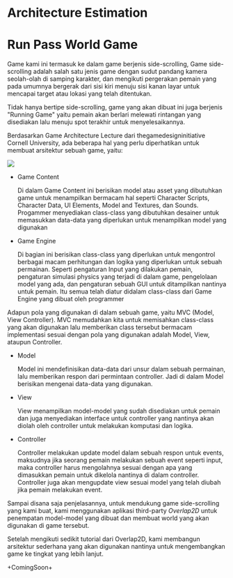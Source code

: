 # Architecture Estimation
# Run Pass World Game

Game kami ini termasuk ke dalam game berjenis side-scrolling, Game side-scrolling adalah salah satu jenis game dengan sudut pandang kamera seolah-olah di samping karakter, dan mengikuti pergerakan pemain yang pada umumnya bergerak dari sisi kiri menuju sisi kanan layar untuk mencapai target atau lokasi yang telah ditentukan.

Tidak hanya bertipe side-scrolling, game yang akan dibuat ini juga berjenis "Running Game" yaitu pemain akan berlari melewati rintangan yang disediakan lalu menuju spot terakhir untuk menyelesaikannya.

Berdasarkan Game Architecture Lecture dari thegamedesigninitiative Cornell University, ada beberapa hal yang perlu diperhatikan untuk membuat arsitektur sebuah game, yaitu:

<img align="middle" src="https://user-images.githubusercontent.com/30854454/31384038-775eda76-ade7-11e7-9664-4e31d5efb7ef.png">

* Game Content

  Di dalam Game Content ini berisikan model atau asset yang dibutuhkan game untuk menampilkan bermacam hal seperti Character Scripts, Character Data, UI Elements, Model and Textures, dan Sounds. Progammer menyediakan class-class yang dibutuhkan desainer untuk memasukkan data-data yang diperlukan untuk menampilkan model yang digunakan
  
* Game Engine

  Di bagian ini berisikan class-class yang diperlukan untuk mengontrol berbagai macam perhitungan dan logika yang diperlukan untuk sebuah permainan. Seperti pengaturan Input yang dilakukan pemain, pengaturan simulasi physics yang terjadi di dalam game, pengelolaan model yang ada, dan pengaturan sebuah GUI untuk ditampilkan nantinya untuk pemain. Itu semua telah diatur didalam class-class dari Game Engine yang dibuat oleh programmer
  
Adapun pola yang digunakan di dalam sebuah game, yaitu MVC (Model, View Controller). MVC memudahkan kita untuk memisahkan class-class yang akan digunakan lalu memberikan class tersebut bermacam implementasi sesuai dengan pola yang digunakan adalah Model, View, ataupun Controller.

* Model

  Model ini mendefinisikan data-data dari unsur dalam sebuah permainan, lalu memberikan respon dari permintaan controller. Jadi di dalam Model berisikan mengenai data-data yang digunakan.
  
* View

  View menampilkan model-model yang sudah disediakan untuk pemain dan juga menyediakan interface untuk controller yang nantinya akan diolah oleh controller untuk melakukan komputasi dan logika.
  
* Controller

  Controller melakukan update model dalam sebuah respon untuk events, maksudnya jika seorang pemain melakukan sebuah event seperti input, maka controller harus mengolahnya sesuai dengan apa yang dimasukkan pemain untuk dikelola nantinya di dalam controller. Controller juga akan mengupdate view sesuai model yang telah diubah jika pemain melakukan event.
  
Sampai disana saja penjelasannya, untuk mendukung game side-scrolling yang kami buat, kami menggunakan aplikasi third-party *Overlap2D* untuk penempatan model-model yang dibuat dan membuat world yang akan digunakan di game tersebut.

Setelah mengikuti sedikit tutorial dari Overlap2D, kami membangun arsitektur sederhana yang akan digunakan nantinya untuk mengembangkan game ke tingkat yang lebih lanjut.

+ComingSoon+
